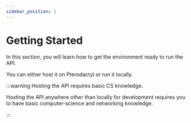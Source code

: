 ```yaml
---
sidebar_position: 1
---
```


# Getting Started

In this section, you will learn how to get the environment ready to run the API.

You can either host it on Pterodactyl or run it locally.

:::warning Hosting the API requires basic CS knowledge.

Hosting the API anywhere other than locally for development requires you to have basic computer-science and networking knowledge.

:::
